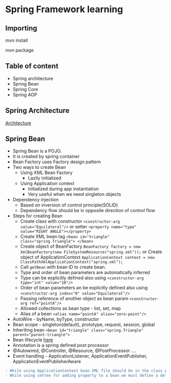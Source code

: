 # Spring Framework learning

## Importing
mvn install

mvn package

## Table of content
* Spring architecture
* Spring Bean
* Spring Core
* Spring AOP

## Spring Architecture
[Architecture](./resource/spring-overview.png)

## Spring Bean
* Spring Bean is a POJO.
* It is created by spring container
* Bean Factory uses Factory design pattern
* Two ways to create Bean
    * Using XML Bean Factory
        * Lazily initialized
    * Using Application context
        * Initialized during app instantiation
        * Very useful when we need singleton objects
* Dependency injection
    * Based on inversion of control principle(SOLID)
    * Dependency flow should be in opposite direction of control flow
* Steps for creating Bean
    * Create class with constructor ```<constructor-arg value="Equilateral"/>``` 
    or setter ```<property name="type" value="RIGHT ANGLE"></property>```
    * Create XML bean tag ```<bean id="triangle" class="spring.Triangle"> </bean>```
    * Create object of BeanFactory ```BeanFactory factory = new XmlBeanFactory(new FileSystemResource("spring.xml"));```
    or Create object of ApplicationContext ```ApplicationContext context = new ClassPathXmlApplicationContext("spring.xml");``` 
    * Call ```getBean``` with bean ID to create bean.
    * Type and order of bean parameters are automatically inferred
    * Type can be explicitly defined also using ```<constructor-arg type="int" value="10"/>```
    * Order of bean parameters an be explicitly defined also using ```<constructor-arg index="0" value="Equilateral"/>```
    * Passing reference of another object as bean param ```<constructor-arg ref="pointA"/>```
    * Allowed collections as bean type - list, set, map
    * Alias of a bean ```<alias name="pointA" alias="zero-point"/>```
* AutoWire - byName, byType, constructor
* Bean scope - singleton(default), prototype, request, session, global
* Inheriting bean ```<bean id="triangle" class="spring.Triangle" parent="parent-triangle">```
* Bean lifecycle [here](./resource/spring-bean-life-cycle.jpg)
* Annotation is a spring defined post processor
* @Autowired, @Controller, @Resource, @PostProcessor ....
* Event handling - ApplicationListener, ApplicationEventPublisher, ApplicationEventPublisherAware
    
```diff    
- While using ApplicationContext bean XML file should be in the class path
- While using settee for adding property to a bean we must define a default constructor
```
